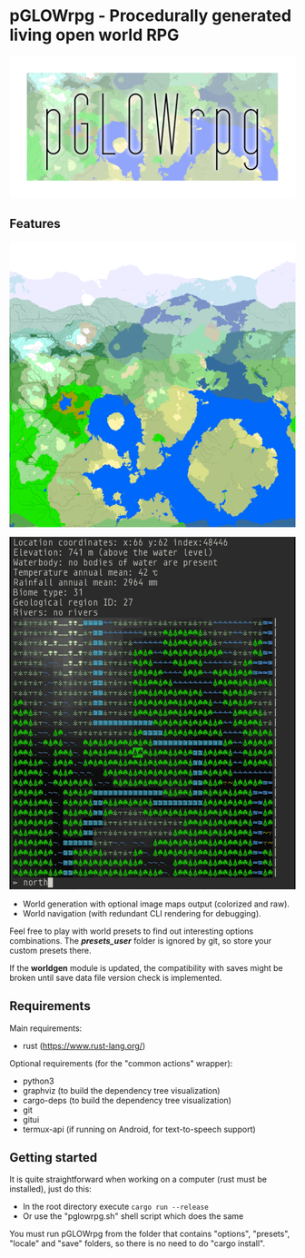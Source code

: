 # pGLOWrpg - Procedurally generated living open world RPG
![Banner][splash]

## Features
![Biomes map of some medium continent][biomes]

![Some redundant rendering][animation]

* World generation with optional image maps output (colorized and raw).
* World navigation (with redundant CLI rendering for debugging).

Feel free to play with world presets to find out interesting options combinations.
The ***presets_user*** folder is ignored by git, so store your custom presets there.

If the **worldgen** module is updated, the compatibility with saves might be broken
until save data file version check is implemented.

## Requirements
Main requirements:
- rust (https://www.rust-lang.org/)

Optional requirements (for the "common actions" wrapper):
- python3
- graphviz (to build the dependency tree visualization)
- cargo-deps (to build the dependency tree visualization)
- git
- gitui
- termux-api (if running on Android, for text-to-speech support)

## Getting started
It is quite straightforward when working on a computer (rust must be installed), just do this:
- In the root directory execute `cargo run --release`
- Or use the "pglowrpg.sh" shell script which does the same

You must run pGLOWrpg from the folder that contains "options", "presets", "locale" and "save"
folders, so there is no need to do "cargo install".

[splash]: doc/images/pglowrpg_banner.png "Banner"
[biomes]: doc/images/biomes_example.png "Biomes map of some medium continent"
[animation]: doc/images/pglowrpg.gif "Animation"